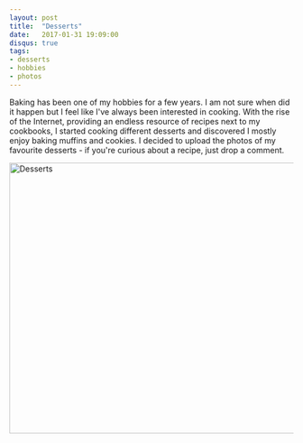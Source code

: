 ```yaml
---
layout: post
title:  "Desserts"
date:   2017-01-31 19:09:00
disqus: true
tags:
- desserts
- hobbies
- photos
---
```


Baking has been one of my hobbies for a few years. I am not sure when did it happen but I feel like I've always been interested in cooking. With the rise of the Internet, providing an endless resource of recipes next to my cookbooks, I started cooking different desserts and discovered I mostly enjoy baking muffins and cookies. I decided to upload the photos of my favourite desserts - if you're curious about a recipe, just drop a comment.

<a data-flickr-embed="true" data-footer="true"  href="https://www.flickr.com/photos/147251133@N04/albums/72157679803118985" title="Desserts"><img src="https://c1.staticflickr.com/1/649/31789222394_56513576c6_z.jpg" width="640" height="480" alt="Desserts"></a><script async src="//embedr.flickr.com/assets/client-code.js" charset="utf-8"></script>
